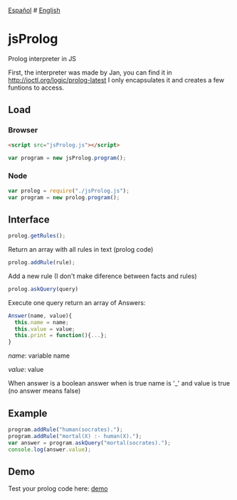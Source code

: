 [Español](https://cubiwan.github.io/jsProlog/README_es) # [English](https://cubiwan.github.io/jsProlog/)

# jsProlog

Prolog interpreter in JS 

First, the interpreter was made by Jan, you can find it in http://ioctl.org/logic/prolog-latest I only encapsulates it and creates a few funtions to access.

## Load

### Browser

```html
<script src="jsProlog.js"></script>
```
```js
var program = new jsProlog.program();
```

### Node

```js
var prolog = require("./jsProlog.js");
var program = new prolog.program();
```

## Interface

```js
prolog.getRules();
```
Return an array with all rules in text (prolog code)

```js	
prolog.addRule(rule);
```
Add a new rule (I don't make diference between facts and rules)

```js
prolog.askQuery(query)
```
Execute one query return an array of Answers:

```js
Answer(name, value){
  this.name = name;
  this.value = value;
  this.print = function(){...};
}
```
_name_: variable name

_value_: value

When answer is a boolean answer when is true name is '_' and value is true (no answer means false)

## Example

```js
program.addRule("human(socrates).");
program.addRule("mortal(X) :- human(X).");
var answer = program.askQuery("mortal(socrates).");
console.log(answer.value);
```

## Demo

Test your prolog code here: [demo](https://cubiwan.github.io/jsProlog/demo.html)

